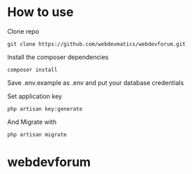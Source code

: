 # How to use


Clone repo

	git clone https://github.com/webdevmatics/webdevforum.git
Install the composer dependencies

	composer install
	
Save .env.example as .env and put your database credentials

Set application key

	php artisan key:generate        

And Migrate with

`php artisan migrate`
# webdevforum
